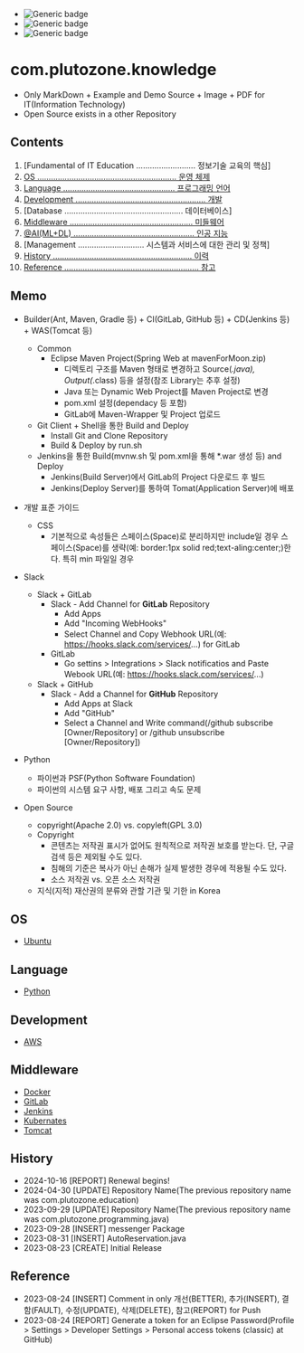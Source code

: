 - ![Generic badge](https://img.shields.io/badge/IMPORTANT-comment_...-red.svg)
- ![Generic badge](https://img.shields.io/badge/CONFIRM-comment_...-green.svg)
- ![Generic badge](https://img.shields.io/badge/REFERENCE-comment_...-blue.svg)


# com.plutozone.knowledge
- Only MarkDown + Example and Demo Source + Image + PDF for IT(Information Technology)
- Open Source exists in a other Repository


## Contents
01. [Fundamental of IT Education .......................... 정보기술 교육의 핵심]
02. [OS ............................................................. 운영 체제](#os)
03. [Language ................................................. 프로그래밍 언어](#language)
04. [Development ......................................................... 개발](#development)
05. [Database .................................................... 데이터베이스]
06. [Middleware ...................................................... 미들웨어](#middleware)
07. [@AI(ML+DL) ..................................................... 인공 지능](./com/plutozone/knowledge/ai/README.md)
08. [Management ............................. 시스템과 서비스에 대한 관리 및 정책]
09. [History ............................................................. 이력](#history)
10. [Reference ........................................................... 참고](#reference)


## Memo
- Builder(Ant, Maven, Gradle 등) + CI(GitLab, GitHub 등) + CD(Jenkins 등) + WAS(Tomcat 등)
	- Common
		- Eclipse Maven Project(Spring Web at mavenForMoon.zip)
			- 디렉토리 구조를 Maven 형태로 변경하고 Source(*.java), Output(*.class) 등을 설정(참조 Library는 추후 설정)
			- Java 또는 Dynamic Web Project를 Maven Project로 변경
			- pom.xml 설정(dependacy 등 포함)
			- GitLab에 Maven-Wrapper 및 Project 업로드
	- Git Client + Shell을 통한 Build and Deploy	
		- Install Git and Clone Repository
		- Build & Deploy by run.sh
	- Jenkins을 통한 Build(mvnw.sh 및 pom.xml을 통해 *.war 생성 등) and Deploy	
		- Jenkins(Build Server)에서 GitLab의 Project 다운로드 후 빌드
		- Jenkins(Deploy Server)를 통하여 Tomat(Application Server)에 배포

- 개발 표준 가이드
	- CSS
		- 기본적으로 속성들은 스페이스(Space)로 분리하지만 include일 경우 스페이스(Space)를 생략(예: border:1px solid red;text-aling:center;)한다. 특히 min 파일일 경우
- Slack
	- Slack + GitLab
		- Slack
    			- Add Channel for **GitLab** Repository
			- Add Apps
			- Add "Incoming WebHooks"
			- Select Channel and Copy Webhook URL(예: https://hooks.slack.com/services/...) for GitLab
		- GitLab
			- Go settins > Integrations > Slack notificatios and Paste Webook URL(예: https://hooks.slack.com/services/...)
	- Slack + GitHub
		- Slack
    			- Add a Channel for **GitHub** Repository
			- Add Apps at Slack
			- Add "GitHub"
			- Select a Channel and Write command(/github subscribe [Owner/Repository] or /github unsubscribe [Owner/Repository])
	
- Python
	- 파이썬과 PSF(Python Software Foundation)
	- 파이썬의 시스템 요구 사항, 배포 그리고 속도 문제

- Open Source
	- copyright(Apache 2.0) vs. copyleft(GPL 3.0)
	- Copyright
		- 콘텐츠는 저작권 표시가 없어도 원칙적으로 저작권 보호를 받는다. 단, 구글 검색 등은 제외될 수도 있다.
		- 침해의 기준은 복사가 아닌 손해가 실제 발생한 경우에 적용될 수도 있다.
		- 소스 저작권 vs. 오픈 소스 저작권
	- 지식(지적) 재산권의 분류와 관할 기관 및 기한 in Korea


## OS
- [Ubuntu](./com/plutozone/knowledge/os/ubuntu.md)


## Language
- [Python](./com/plutozone/knowledge/language/python.md)


## Development
- [AWS](./com/plutozone/knowledge/cloude/aws.md)


## Middleware
- [Docker](./com/plutozone/knowledge/middleware/dokcer.md)
- [GitLab](./com/plutozone/knowledge/middleware/gitlab.md)
- [Jenkins](./com/plutozone/knowledge/middleware/jenkins.md)
- [Kubernates](./com/plutozone/knowledge/middleware/kubernetes.md)
- [Tomcat](./com/plutozone/knowledge/middleware/tomcat.md)


## History
- 2024-10-16 [REPORT] Renewal begins!
- 2024-04-30 [UPDATE] Repository Name(The previous repository name was com.plutozone.education)
- 2023-09-29 [UPDATE] Repository Name(The previous repository name was com.plutozone.programming.java)
- 2023-09-28 [INSERT] messenger Package
- 2023-08-31 [INSERT] AutoReservation.java
- 2023-08-23 [CREATE] Initial Release


## Reference
- 2023-08-24 [INSERT] Comment in only 개선(BETTER), 추가(INSERT), 결함(FAULT), 수정(UPDATE), 삭제(DELETE), 참고(REPORT) for Push
- 2023-08-24 [REPORT] Generate a token for an Eclipse Password(Profile > Settings > Developer Settings > Personal access tokens (classic) at GitHub)
